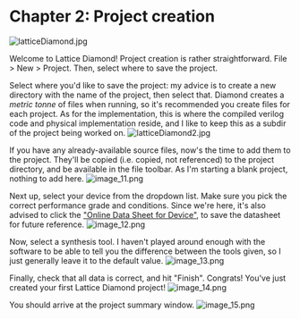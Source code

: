 # Chapter 2: Project creation

![latticeDiamond.jpg](latticeDiamond.jpg)

Welcome to Lattice Diamond! Project creation is rather straightforward. File > New > Project. Then, select where to
save the project.


Select where you'd like to save the project: my advice is to create a new directory with the name of the project, then
select that. Diamond creates a *metric tonne* of files when running, so it's recommended you create files for each
project. As for the implementation, this is where the compiled verilog code and physical implementation reside, and
I like to keep this as a subdir of the project being worked on.
![latticeDiamond2.jpg](latticeDiamond2.jpg)

If you have any already-available source files, now's the time to add them to the project. They'll be copied (i.e.
copied, not referenced) to the project directory, and be available in the file toolbar. As I'm starting a blank
project, nothing to add here.
![image_11.png](image_11.png)

Next up, select your device from the dropdown list. Make sure you pick the correct performance grade and conditions.
Since we're here, it's also advised to click the
["Online Data Sheet for Device"](https://www.latticesemi.com/view_document?document_id=50461), to save the datasheet for
future reference.
![image_12.png](image_12.png)

Now, select a synthesis tool. I haven't played around enough with the software to be able to tell you the difference
between the tools given, so I just generally leave it to the default value.
![image_13.png](image_13.png)

Finally, check that all data is correct, and hit "Finish". Congrats! You've just created your first Lattice Diamond
project!
![image_14.png](image_14.png)

You should arrive at the project summary window.
![image_15.png](image_15.png)

